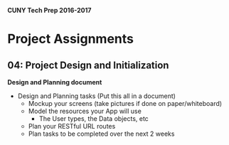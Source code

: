 **CUNY Tech Prep 2016-2017**
# Project Assignments

## 04: Project Design and Initialization
**Design and Planning document**
* Design and Planning tasks (Put this all in a document)
    - Mockup your screens (take pictures if done on paper/whiteboard)
    - Model the resources your App will use
        + The User types, the Data objects, etc 
    - Plan your RESTful URL routes
    - Plan tasks to be completed over the next 2 weeks


